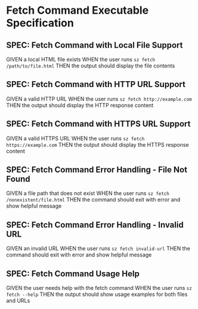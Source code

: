 # Fetch Command Executable Specification

## SPEC: Fetch Command with Local File Support

GIVEN a local HTML file exists
WHEN the user runs `sz fetch /path/to/file.html`
THEN the output should display the file contents

## SPEC: Fetch Command with HTTP URL Support

GIVEN a valid HTTP URL
WHEN the user runs `sz fetch http://example.com`
THEN the output should display the HTTP response content

## SPEC: Fetch Command with HTTPS URL Support

GIVEN a valid HTTPS URL
WHEN the user runs `sz fetch https://example.com`
THEN the output should display the HTTPS response content

## SPEC: Fetch Command Error Handling - File Not Found

GIVEN a file path that does not exist
WHEN the user runs `sz fetch /nonexistent/file.html`
THEN the command should exit with error and show helpful message

## SPEC: Fetch Command Error Handling - Invalid URL

GIVEN an invalid URL
WHEN the user runs `sz fetch invalid-url`
THEN the command should exit with error and show helpful message

## SPEC: Fetch Command Usage Help

GIVEN the user needs help with the fetch command
WHEN the user runs `sz fetch --help`
THEN the output should show usage examples for both files and URLs